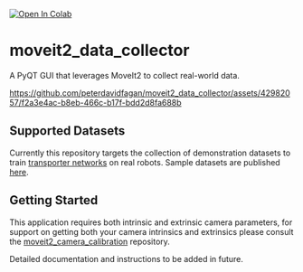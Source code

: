 [![Open In Colab](https://colab.research.google.com/assets/colab-badge.svg)](https://colab.research.google.com/drive/1Zu_bj0xQGbxMKLTK0X1SR-WrK71Iv5-B?usp=sharing)

# moveit2_data_collector

A PyQT GUI that leverages MoveIt2 to collect real-world data. 

https://github.com/peterdavidfagan/moveit2_data_collector/assets/42982057/f2a3e4ac-b8eb-466c-b17f-bdd2d8fa688b



## Supported Datasets

Currently this repository targets the collection of demonstration datasets to train [transporter networks](https://transporternets.github.io/) on real robots. Sample datasets are published [here](https://huggingface.co/datasets/peterdavidfagan/transporter_networks).

## Getting Started

This application requires both intrinsic and extrinsic camera parameters, for support on getting both your camera intrinsics and extrinsics please consult the [moveit2_camera_calibration](https://github.com/peterdavidfagan/moveit2_camera_calibration/tree/main) repository. 

Detailed documentation and instructions to be added in future. 
